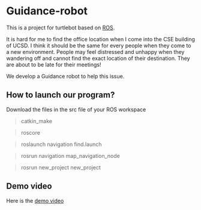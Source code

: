 # Guidance-robot

This is a project for turtlebot based on [ROS](https://www.ros.org/).

It is hard for me to find the office location when I come into the CSE building of UCSD. I think it should be the same for every people when they come to a new environment. People may feel distressed and unhappy when they wandering off and cannot find the exact location of their destination. They are about to be late for their meetings!

We develop a Guidance robot to help this issue. 

## How to launch our program?
Download the files in the src file of your ROS workspace

> catkin_make

> roscore

> roslaunch navigation find.launch

> rosrun navigation map_navigation_node

> rosrun new_project new_project

## Demo video
Here is the [demo video](https://drive.google.com/file/d/1UxDBCt74IqYm0Li7-sQCmeivUYO-Q_eM/view?usp=sharing)
